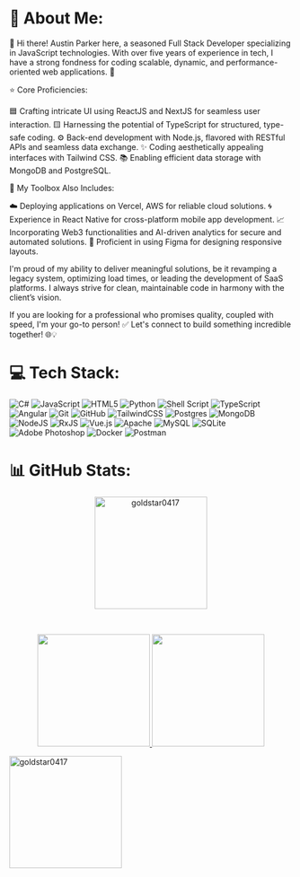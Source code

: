 # 💫 About Me:
🔔 Hi there! Austin Parker here, a seasoned Full Stack Developer specializing in JavaScript technologies. With over five years of experience in tech, I have a strong fondness for coding scalable, dynamic, and performance-oriented web applications. 🚀

⭐ Core Proficiencies:

🟦 Crafting intricate UI using ReactJS and NextJS for seamless user interaction.
🟨 Harnessing the potential of TypeScript for structured, type-safe coding.
⚙️ Back-end development with Node.js, flavored with RESTful APIs and seamless data exchange. ✨ Coding aesthetically appealing interfaces with Tailwind CSS.
📚 Enabling efficient data storage with MongoDB and PostgreSQL.

🧩 My Toolbox Also Includes:

☁️ Deploying applications on Vercel, AWS for reliable cloud solutions.
🌀 Experience in React Native for cross-platform mobile app development.
📈 Incorporating Web3 functionalities and AI-driven analytics for secure and automated solutions.
🎯 Proficient in using Figma for designing responsive layouts.

I'm proud of my ability to deliver meaningful solutions, be it revamping a legacy system, optimizing load times, or leading the development of SaaS platforms. I always strive for clean, maintainable code in harmony with the client’s vision.

If you are looking for a professional who promises quality, coupled with speed, I'm your go-to person!
✅ Let's connect to build something incredible together! 🌐💡

# 💻 Tech Stack:
![C#](https://img.shields.io/badge/c%23-%23239120.svg?style=for-the-badge&logo=csharp&logoColor=white) ![JavaScript](https://img.shields.io/badge/javascript-%23323330.svg?style=for-the-badge&logo=javascript&logoColor=%23F7DF1E) ![HTML5](https://img.shields.io/badge/html5-%23E34F26.svg?style=for-the-badge&logo=html5&logoColor=white) ![Python](https://img.shields.io/badge/python-3670A0?style=for-the-badge&logo=python&logoColor=ffdd54) ![Shell Script](https://img.shields.io/badge/shell_script-%23121011.svg?style=for-the-badge&logo=gnu-bash&logoColor=white) ![TypeScript](https://img.shields.io/badge/typescript-%23007ACC.svg?style=for-the-badge&logo=typescript&logoColor=white) ![Angular](https://img.shields.io/badge/angular-%23DD0031.svg?style=for-the-badge&logo=angular&logoColor=white) ![Git](https://img.shields.io/badge/git-%23F05033.svg?style=for-the-badge&logo=git&logoColor=white) ![GitHub](https://img.shields.io/badge/github-%23121011.svg?style=for-the-badge&logo=github&logoColor=white) ![TailwindCSS](https://img.shields.io/badge/tailwindcss-%2338B2AC.svg?style=for-the-badge&logo=tailwind-css&logoColor=white) ![Postgres](https://img.shields.io/badge/postgres-%23316192.svg?style=for-the-badge&logo=postgresql&logoColor=white) ![MongoDB](https://img.shields.io/badge/MongoDB-%234ea94b.svg?style=for-the-badge&logo=mongodb&logoColor=white) ![NodeJS](https://img.shields.io/badge/node.js-6DA55F?style=for-the-badge&logo=node.js&logoColor=white) ![RxJS](https://img.shields.io/badge/rxjs-%23B7178C.svg?style=for-the-badge&logo=reactivex&logoColor=white) ![Vue.js](https://img.shields.io/badge/vue.js-%2335495e.svg?style=for-the-badge&logo=vuedotjs&logoColor=%234FC08D) ![Apache](https://img.shields.io/badge/apache-%23D42029.svg?style=for-the-badge&logo=apache&logoColor=white) ![MySQL](https://img.shields.io/badge/mysql-4479A1.svg?style=for-the-badge&logo=mysql&logoColor=white) ![SQLite](https://img.shields.io/badge/sqlite-%2307405e.svg?style=for-the-badge&logo=sqlite&logoColor=white) ![Adobe Photoshop](https://img.shields.io/badge/adobe%20photoshop-%2331A8FF.svg?style=for-the-badge&logo=adobe%20photoshop&logoColor=white) ![Docker](https://img.shields.io/badge/docker-%230db7ed.svg?style=for-the-badge&logo=docker&logoColor=white) ![Postman](https://img.shields.io/badge/Postman-FF6C37?style=for-the-badge&logo=postman&logoColor=white)
# 📊 GitHub Stats:
<div>
    <a href="https://github.com/goldstar0417">
    <p align="center">
        <img height="200em" src="https://github-readme-streak-stats.herokuapp.com/?user=goldstar0417&theme=black-ice&hide_border=true&stroke=0000&background=0D1117&ring=e05397&fire=e05397&currStreakLabel=e05397" alt="goldstar0417" align="center"/>
    </p>
  </div>
 
 <br/>

<div>
    <a href="https://github.com/goldstar0417">
    <p align="center">
        <img height="200em" src="https://github-readme-stats.vercel.app/api?username=goldstar0417&show_icons=true&theme=dracula&include_all_commits=true&count_private=true"/>
        <img height="200em" src="https://github-readme-stats.vercel.app/api/top-langs/?username=goldstar0417&layout=compact&langs_count=7&theme=dracula"/>
    </p>
  </div>
 
 
<div>
    <a href="https://github.com/goldstar0417">
    <p align="left">
    <img height="200em" src="https://github-profile-summary-cards.vercel.app/api/cards/profile-details?username=goldstar0417&theme=github_dark" alt="goldstar0417" align="left"/>
    </p>
  </div>
 
 <br/>
 

 
 <!-- <p align="center">
  <img height="180em" src="https://github-readme-streak-stats.herokuapp.com/?user=goldstar0417" />
  <img height="180em" src="https://user-images.githubusercontent.com/22433243/121538215-faa36d80-c9da-11eb-9dce-0def2d07ff62.gif" />
</p> -->

 <br/>

<!-- Proudly created with GPRM ( https://gprm.itsvg.in ) -->
